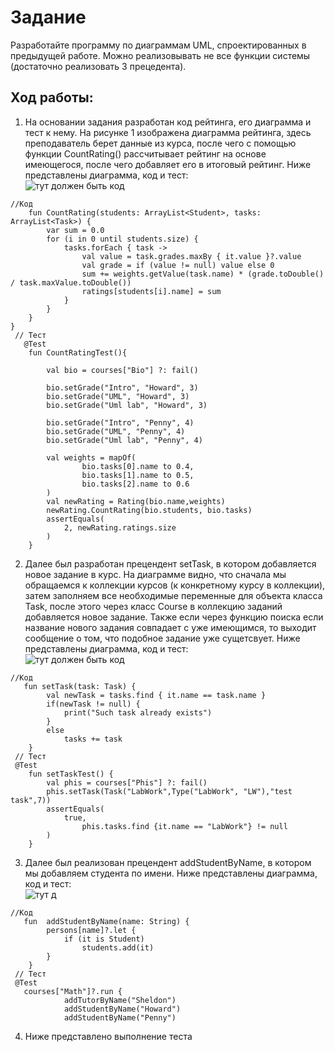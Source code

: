 # Задание
Разработайте программу по диаграммам UML, спроектированных в предыдущей работе. Можно реализовывать не все функции системы (достаточно реализовать 3 прецедента).
## Ход работы:
1. На основании задания разработан код рейтинга, его диаграмма и тест к нему. На рисунке 1 изображена диаграмма рейтинга, здесь преподаватель берет данные из курса, после чего с помощью функции CountRating() рассчитывает рейтинг на основе имеющегося, после чего добавляет его в итоговый рейтинг. Ниже представлены диаграмма, код и тест: <br>
![тут должен быть код](https://sun9-24.userapi.com/Wi1WAN7DPWjuFGvkFvvk_wKui8PNWvPZ0pn_KA/-a49p53I72w.jpg)
```
//Код 
    fun CountRating(students: ArrayList<Student>, tasks: ArrayList<Task>) {
        var sum = 0.0
        for (i in 0 until students.size) {
            tasks.forEach { task ->
                val value = task.grades.maxBy { it.value }?.value
                val grade = if (value != null) value else 0
                sum += weights.getValue(task.name) * (grade.toDouble() / task.maxValue.toDouble())
                ratings[students[i].name] = sum
            }
        }
    }
}
 // Тест
   @Test
    fun СountRatingTest(){

        val bio = courses["Bio"] ?: fail()

        bio.setGrade("Intro", "Howard", 3)
        bio.setGrade("UML", "Howard", 3)
        bio.setGrade("Uml lab", "Howard", 3)

        bio.setGrade("Intro", "Penny", 4)
        bio.setGrade("UML", "Penny", 4)
        bio.setGrade("Uml lab", "Penny", 4)

        val weights = mapOf(
                bio.tasks[0].name to 0.4,
                bio.tasks[1].name to 0.5,
                bio.tasks[2].name to 0.6
        )
        val newRating = Rating(bio.name,weights)
        newRating.СountRating(bio.students, bio.tasks)
        assertEquals(
            2, newRating.ratings.size
        )
    }
```
2. Далее был разработан прецендент setTask, в котором добавляется новое задание в курс. На диаграмме видно, что сначала мы обращаемся к коллекции курсов (к конкретному курсу в коллекции), затем заполняем все необходимые переменные для объекта класса Task, после этого через класс Course в коллекцию заданий добавляется новое задание. Также если через функцию поиска если название нового задания совпадает с уже имеющимся, то выходит сообщение о том, что подобное задание уже сущетсвует. Ниже представлены диаграмма, код и тест: <br>
![тут должен быть код](https://sun9-73.userapi.com/m3Stfb3EPFg2RkZfF5qAkA0hTHmExRgXAwpT8A/CS51hbzwkYs.jpg)
```
//Код 
   fun setTask(task: Task) {
        val newTask = tasks.find { it.name == task.name }
        if(newTask != null) {
            print("Such task already exists")
        }
        else
            tasks += task
    }
 // Тест
 @Test
    fun setTaskTest() {
        val phis = courses["Phis"] ?: fail()
        phis.setTask(Task("LabWork",Type("LabWork", "LW"),"test task",7))
        assertEquals(
            true,
                phis.tasks.find {it.name == "LabWork"} != null
        )
    }
```
3. Далее был реализован прецендент addStudentByName, в котором мы добавляем студента по имени. Ниже представлены диаграмма, код и тест: <br>
![тут д](https://sun9-6.userapi.com/SA3rpbX1HQuxFAGJWfSARw5waEq5SFflycl0cw/UlBYg6hzWyA.jpg)
```
//Код 
   fun  addStudentByName(name: String) {
        persons[name]?.let {
            if (it is Student)
                students.add(it)
        }
    }
 // Тест
 @Test
   courses["Math"]?.run {
            addTutorByName("Sheldon")
            addStudentByName("Howard")
            addStudentByName("Penny")
```
4. Ниже представлено выполнение теста
